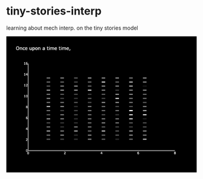 # tiny-stories-interp
learning about mech interp. on the tiny stories model

![tiny-story-viz](tiny-story-viz.gif)
